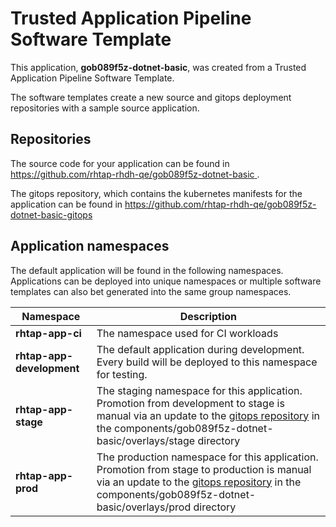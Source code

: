 # Trusted Application Pipeline Software Template

This application, **gob089f5z-dotnet-basic**, was created from a Trusted Application Pipeline Software Template.

The software templates create a new source and gitops deployment repositories with a sample source application. 

## Repositories

The source code for your application can be found in [https://github.com/rhtap-rhdh-qe/gob089f5z-dotnet-basic ](https://github.com/rhtap-rhdh-qe/gob089f5z-dotnet-basic ).
 
The gitops repository, which contains the kubernetes manifests for the application can be found in 
[https://github.com/rhtap-rhdh-qe/gob089f5z-dotnet-basic-gitops ](https://github.com/rhtap-rhdh-qe/gob089f5z-dotnet-basic-gitops ) 

## Application namespaces 

The default application will be found in the following namespaces. Applications can be deployed into unique namespaces or multiple software templates can also bet generated into the same group namespaces.  

|  Namespace   |  Description   |  
| -------- | -------- |
| **rhtap-app-ci** | The namespace used for CI workloads |
| **rhtap-app-development** | The default application during development. Every build will be deployed to this namespace for testing. |
| **rhtap-app-stage** | The staging namespace for this application. Promotion from development to stage is manual via an update to the [gitops repository](https://github.com/rhtap-rhdh-qe/gob089f5z-dotnet-basic-gitops ) in the components/gob089f5z-dotnet-basic/overlays/stage directory |
| **rhtap-app-prod** | The production namespace for this application. Promotion from stage to production is manual via an update to the [gitops repository](https://github.com/rhtap-rhdh-qe/gob089f5z-dotnet-basic-gitops ) in the components/gob089f5z-dotnet-basic/overlays/prod directory |